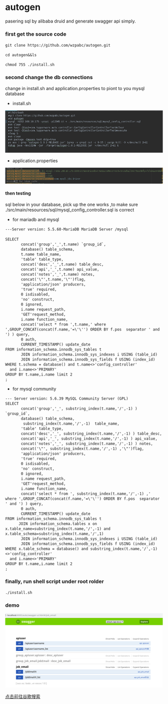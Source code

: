 # autogen
pasering sql by alibaba druid and generate swagger api simply.
### first get the source code
`git clone https://github.com/wzpabc/autogen.git`

`cd autogen&&ls`

`chmod 755 ./install.sh`

### second change the db connections 

change in install.sh and application.properties to piont to you mysql database

* install.sh

![Image text](images/snapshot5.png)
* application.properties 

![Image text](images/snapshot6.png)

#### then testing 

sql below in your database, pick up the one works ,to make sure ./src/main/resources/sql/mysql_config_controller.sql is correct

* for mariadb and mysql
```mysql
---Server version: 5.5.60-MariaDB MariaDB Server /mysql

SELECT
       concat('group','_',t.name) `group_id`,
       database() table_schema,
       t.name table_name,
       'table' table_type,
       concat('desc','_',t.name) table_desc,
       concat('api','_',t.name) api_value,
       concat('notes','_',t.name) notes,
       concat('\"',t.name,'\"')flag,
       'application/json' producers,
       'true' required,
       0 isdisabled,
       'no' construct,
       0 ignored,
       i.name request_path,
       'GET'request_method,
       i.name function_name,
       concat('select * from ',t.name,' where ',GROUP_CONCAT(concat(f.name,'=\'\'') ORDER BY f.pos  separator ' and ') ) query,
       0 auth,
       CURRENT_TIMESTAMP() update_date
FROM information_schema.innodb_sys_tables t
       JOIN information_schema.innodb_sys_indexes i USING (table_id)
       JOIN information_schema.innodb_sys_fields f USING (index_id)
WHERE t.schema = database() and t.name<>'config_controller'
  and i.name<>'PRIMARY'
GROUP BY t.name,i.name limit 2
;
```
* for mysql community
```mysql
--- Server version: 5.6.39 MySQL Community Server (GPL)
SELECT
       concat('group','_', substring_index(t.name,'/',-1) ) `group_id`,
       database() table_schema,
        substring_index(t.name,'/',-1)  table_name,
       'table' table_type,
       concat('desc','_', substring_index(t.name,'/',-1) ) table_desc,
       concat('api','_', substring_index(t.name,'/',-1) ) api_value,
       concat('notes','_', substring_index(t.name,'/',-1) ) notes,
       concat('\"', substring_index(t.name,'/',-1) ,'\"')flag,
       'application/json' producers,
       'true' required,
       0 isdisabled,
       'no' construct,
       0 ignored,
       i.name request_path,
       'GET'request_method,
       i.name function_name,
       concat('select * from ', substring_index(t.name,'/',-1) ,' where ',GROUP_CONCAT(concat(f.name,'=\'\'') ORDER BY f.pos  separator ' and ') ) query,
       0 auth,
       CURRENT_TIMESTAMP() update_date
FROM information_schema.innodb_sys_tables t
	  JOIN information_schema.tables x on x.table_name=substring_index(t.name,'/',-1) and x.table_schema=substring_index(t.name,'/',1)
       JOIN information_schema.innodb_sys_indexes i USING (table_id)
       JOIN information_schema.innodb_sys_fields f USING (index_id)
WHERE x.table_schema = database() and substring_index(t.name,'/',-1) <>'config_controller'
  and i.name<>'PRIMARY'
GROUP BY t.name,i.name limit 2
;
```

### finally, run shell script under root rolder

`./install.sh`

### demo

![Image text](images/snapshot7.png)

[点击前往谷歌搜索](https://www.google.com.hk/)
 